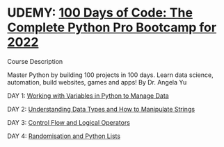 # UDEMY: [100 Days of Code: The Complete Python Pro Bootcamp for 2022](https://www.udemy.com/course/100-days-of-code/)
Course Description 

Master Python by building 100 projects in 100 days. Learn data science, automation, build websites, games and apps! By Dr. Angela Yu

DAY 1: [Working with Variables in Python to Manage Data](https://github.com/snurliza/Udemy-100DaysOfPython/tree/main/Day%201)

DAY 2: [Understanding Data Types and How to Manipulate Strings](https://github.com/snurliza/Udemy-100DaysOfPython/tree/main/Day%202)

DAY 3: [Control Flow and Logical Operators](https://github.com/snurliza/Udemy-100DaysOfPython/tree/main/Day%203)

DAY 4: [Randomisation and Python Lists ](https://github.com/snurliza/Udemy-100DaysOfPython/tree/main/Day%204)
